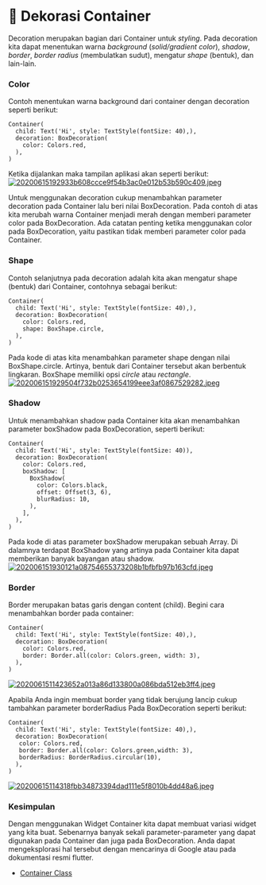 # 📖 Dekorasi Container



Decoration merupakan bagian dari Container untuk _styling_. Pada decoration kita dapat menentukan warna _background_ (_solid/gradient color_), _shadow_, _border_, _border radius_ (membulatkan sudut), mengatur _shape_ (bentuk), dan lain-lain.

### Color

Contoh menentukan warna background dari container dengan decoration seperti berikut:

```
Container(
  child: Text('Hi', style: TextStyle(fontSize: 40),),
  decoration: BoxDecoration(
    color: Colors.red,
  ),
)
```

Ketika dijalankan maka tampilan aplikasi akan seperti berikut:\
[![20200615192933b608ccce9f54b3ac0e012b53b590c409.jpeg](https://d17ivq9b7rppb3.cloudfront.net/original/academy/20200615192933b608ccce9f54b3ac0e012b53b590c409.jpeg)](https://www.dicoding.com/academies/159/tutorials/6490#)

Untuk menggunakan decoration cukup menambahkan parameter decoration pada Container lalu beri nilai BoxDecoration. Pada contoh di atas kita merubah warna Container menjadi merah dengan memberi parameter color pada BoxDecoration. Ada catatan penting ketika menggunakan color pada BoxDecoration, yaitu pastikan tidak memberi parameter color pada Container.

### Shape

Contoh selanjutnya pada decoration adalah kita akan mengatur shape (bentuk) dari Container, contohnya sebagai berikut:

```
Container(
  child: Text('Hi', style: TextStyle(fontSize: 40),),
  decoration: BoxDecoration(
    color: Colors.red,
    shape: BoxShape.circle,
  ),
)
```

Pada kode di atas kita menambahkan parameter shape dengan nilai BoxShape.circle. Artinya, bentuk dari Container tersebut akan berbentuk lingkaran. BoxShape memiliki opsi _circle_ atau _rectangle_.\
[![202006151929504f732b0253654199eee3af0867529282.jpeg](https://d17ivq9b7rppb3.cloudfront.net/original/academy/202006151929504f732b0253654199eee3af0867529282.jpeg)](https://www.dicoding.com/academies/159/tutorials/6490#)

### Shadow

Untuk menambahkan shadow pada Container kita akan menambahkan parameter boxShadow pada BoxDecoration, seperti berikut:

```
Container(
  child: Text('Hi', style: TextStyle(fontSize: 40)),
  decoration: BoxDecoration(
    color: Colors.red,
    boxShadow: [
      BoxShadow(
        color: Colors.black,
        offset: Offset(3, 6),
        blurRadius: 10,
      ),
    ],
  ),
)
```

Pada kode di atas parameter boxShadow merupakan sebuah Array. Di dalamnya terdapat BoxShadow yang artinya pada Container kita dapat memberikan banyak bayangan atau shadow.\
[![202006151930121a08754655373208b1bfbfb97b163cfd.jpeg](https://d17ivq9b7rppb3.cloudfront.net/original/academy/202006151930121a08754655373208b1bfbfb97b163cfd.jpeg)](https://www.dicoding.com/academies/159/tutorials/6490#)

### Border

Border merupakan batas garis dengan content (child). Begini cara menambahkan border pada container:&#x20;

```
Container(
  child: Text('Hi', style: TextStyle(fontSize: 40),),
  decoration: BoxDecoration(
    color: Colors.red,
    border: Border.all(color: Colors.green, width: 3),
  ),
)
```

[![2020061511423652a013a86d133800a086bda512eb3ff4.jpeg](https://d17ivq9b7rppb3.cloudfront.net/original/academy/2020061511423652a013a86d133800a086bda512eb3ff4.jpeg)](https://www.dicoding.com/academies/159/tutorials/6490#)

Apabila Anda ingin membuat border yang tidak berujung lancip cukup tambahkan parameter borderRadius Pada BoxDecoration seperti berikut:

```
Container(
  child: Text('Hi', style: TextStyle(fontSize: 40),),
  decoration: BoxDecoration(
   color: Colors.red,
   border: Border.all(color: Colors.green,width: 3),
   borderRadius: BorderRadius.circular(10),
  ),
)
```

[![20200615114318fbb34873394dad111e5f8010b4dd48a6.jpeg](https://d17ivq9b7rppb3.cloudfront.net/original/academy/20200615114318fbb34873394dad111e5f8010b4dd48a6.jpeg)](https://www.dicoding.com/academies/159/tutorials/6490#)

### Kesimpulan

Dengan menggunakan Widget Container kita dapat membuat variasi widget yang kita buat. Sebenarnya banyak sekali parameter-parameter yang dapat digunakan pada Container dan juga pada BoxDecoration. Anda dapat mengeksplorasi hal tersebut dengan mencarinya di Google atau pada dokumentasi resmi flutter.

* [Container Class](https://api.flutter.dev/flutter/widgets/Container-class.html)
